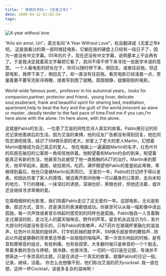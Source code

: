 ```yaml
---
title: " 卑微的寻找——《无爱之年》"
date: 2008-04-12 01:02:54
tags:
---
```


![A year without love](../../../images/2008/34.jpg) 

“Año sin amor, Un”，英文名叫“A Year Without Love”，权且翻译成《无爱之年》吧。 这是我看过的第一部阿根廷电影，它躺在我的硬盘上已经有一段日子了，因为一直没有中文字幕。05年的片子，现在还没有中文字幕，说明基本上不会再有了。于是我决定就着英文字幕把它看了，其间不得不停下来寻找一些医学术语的意思。 一个人看电影的好处在于，你可以随时停下来，倒回去，或者往前拖。但这部电影，我停下来了，倒回去了，却一直没有往前拖。看完电影已经凌晨一点，思量着要不要写完影评再睡，或者写到困了就睡。周围很静，就像刚刚的电影。 

World-wide famous poet，professor in his autumnal years，looks for companion,partner, protector and friend，young lover, delicate soul,exuberant, frank and beautiful spirit for sharing bed, meditation, apartment,help to beat the fury and the guilt of the world,innocent as slave or master…deadly tender to the fast pace of time.Find me if you can,I’m here alone with the alone. I’m here alone, with the alone. 

这就是Pablo的生活，一位患了艾滋的同性恋诗人真实的故事。Pablo用日记的形式记录他患病后的生活。因为艾滋的束缚，他的征友广告都没有得到回复。他在同性恋酒吧晃荡，结识了SM俱乐部的老大，却爱上了老大的爱人Martin，幻想着Martin能够成为自己真正的爱人。 他在电脑上一遍遍敲Martin的名字，红色叶片的风扇在破旧的公寓房一角吱吱地转着。他盼望着和Martin约会的到来，盼望着能真正有新的生活，他甚至为此接受了他一直抵触的AZT的治疗。Martin来的那天，他早早起床，晨跑，收拾房间，吃药，满怀期望地Pablo的爱是如此卑微，卑微得到最后，他也只是被Martin玩弄而已。 无爱的一年，Pablo的日记终于得以发表，却因此伤害了家人的感情，被迫离开那间他唯一可以藏身的公寓房，走向未知的地方，下行的楼梯，一抹深红的诱惑，深渊也好，黑暗也好，但他还活着，或许还会继续寻求卑微的爱。 

在昏暗细碎的光影里，我们陪着Pablo走过了这无爱的一年。这部电影，无论是影像，叙述方式，音乐，还是演员的表演都很成功。你甚至可以从每一幅影像中读出孤独，每一次声效或者音乐响起时感受到的同样也是孤独。Pablo独自一人含着胸走过潮湿的街，走过无人的露天咖啡店，野外的芦苇，留言机永远显示为0… 影片大部分时间是没有音乐的，只有Pablo的咳嗽声，AZT药片在玻璃杯里融化的滋滋声，红色叶片风扇的旋转声，打字机机械的敲字声，SM俱乐部皮带的鞭笞声…除此以外就是静静的背景里总带着一丝隐隐的嗡嗡声。第一次音乐响起的时候，是弯音和摩擦音的组合，有些刺痛，也有些寂寥。大多数时候只是单音的一个个敲击，带着多数的空白与停顿，很冷静，也很冷清。 一切的一切只是在记叙，导演并不想表达一个多崇高的主题，只是在讲述一个真实的故事，就像Pablo的日记一般，记录，继续，活着。 你怎么也想像不到，他们称治艾滋的药为cocktail. 我一直在想，这样一杯Cocktail，该是多复杂的滋味啊！